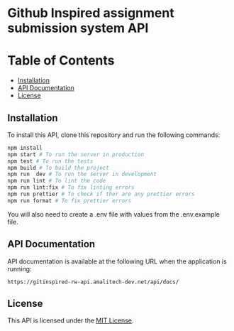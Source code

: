 # Github Inspired assignment submission system API

# Table of Contents

- [Installation](#installation)
- [API Documentation](#api-documentation)
- [License](#license)

## Installation

To install this API, clone this repository and run the following commands:

```sh
npm install
npm start # To run the server in production
npm test # To run the tests
npm build # To build the project
npm run  dev # To run the server in development
npm run lint # To lint the code
npm run lint:fix # To fix linting errors
npm run prettier # To check if ther are any prettier errors
npm run format # To fix prettier errors
```

You will also need to create a .env file with values from the .env.example file.

## API Documentation

API documentation is available at the following URL when the application is running:

```
https://gitinspired-rw-api.amalitech-dev.net/api/docs/
```

## License

This API is licensed under the [MIT License](https://opensource.org/license/mit/).
